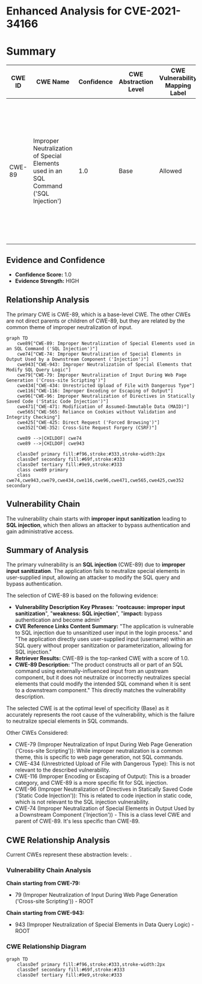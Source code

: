 # Enhanced Analysis for CVE-2021-34166

# Summary
| CWE ID | CWE Name | Confidence | CWE Abstraction Level | CWE Vulnerability Mapping Label | CWE-Vulnerability Mapping Notes |
|---|---|---|---|---|---|
| CWE-89 | Improper Neutralization of Special Elements used in an SQL Command ('SQL Injection') | 1.0 | Base | Allowed | Primary CWE. The application constructs an SQL command using externally-influenced input without proper neutralization of special elements, allowing modification of the intended SQL command. |

## Evidence and Confidence

*   **Confidence Score:** 1.0
*   **Evidence Strength:** HIGH

## Relationship Analysis
The primary CWE is CWE-89, which is a base-level CWE. The other CWEs are not direct parents or children of CWE-89, but they are related by the common theme of improper neutralization of input.

```mermaid
graph TD
    cwe89["CWE-89: Improper Neutralization of Special Elements used in an SQL Command ('SQL Injection')"]
    cwe74["CWE-74: Improper Neutralization of Special Elements in Output Used by a Downstream Component ('Injection')"]
    cwe943["CWE-943: Improper Neutralization of Special Elements that Modify SQL Query Logic"]
    cwe79["CWE-79: Improper Neutralization of Input During Web Page Generation ('Cross-site Scripting')"]
    cwe434["CWE-434: Unrestricted Upload of File with Dangerous Type"]
    cwe116["CWE-116: Improper Encoding or Escaping of Output"]
    cwe96["CWE-96: Improper Neutralization of Directives in Statically Saved Code ('Static Code Injection')"]
    cwe471["CWE-471: Modification of Assumed-Immutable Data (MAID)"]
    cwe565["CWE-565: Reliance on Cookies without Validation and Integrity Checking"]
    cwe425["CWE-425: Direct Request ('Forced Browsing')"]
    cwe352["CWE-352: Cross-Site Request Forgery (CSRF)"]

    cwe89 -->|CHILDOF| cwe74
    cwe89 -->|CHILDOF| cwe943

    classDef primary fill:#f96,stroke:#333,stroke-width:2px
    classDef secondary fill:#69f,stroke:#333
    classDef tertiary fill:#9e9,stroke:#333
    class cwe89 primary
    class cwe74,cwe943,cwe79,cwe434,cwe116,cwe96,cwe471,cwe565,cwe425,cwe352 secondary
```

## Vulnerability Chain
The vulnerability chain starts with **improper input sanitization** leading to **SQL injection**, which then allows an attacker to bypass authentication and gain administrative access.

## Summary of Analysis
The primary vulnerability is an **SQL injection** (CWE-89) due to **improper input sanitization**. The application fails to neutralize special elements in user-supplied input, allowing an attacker to modify the SQL query and bypass authentication.

The selection of CWE-89 is based on the following evidence:

-   **Vulnerability Description Key Phrases:** "**rootcause:** **improper input sanitization**", "**weakness:** **SQL injection**", "**impact:** bypass authentication and become admin"
-   **CVE Reference Links Content Summary:** "The application is vulnerable to SQL injection due to unsanitized user input in the login process." and "The application directly uses user-supplied input (username) within an SQL query without proper sanitization or parameterization, allowing for SQL injection."
-   **Retriever Results:** CWE-89 is the top-ranked CWE with a score of 1.0.
-   **CWE-89 Description:** "The product constructs all or part of an SQL command using externally-influenced input from an upstream component, but it does not neutralize or incorrectly neutralizes special elements that could modify the intended SQL command when it is sent to a downstream component." This directly matches the vulnerability description.

The selected CWE is at the optimal level of specificity (Base) as it accurately represents the root cause of the vulnerability, which is the failure to neutralize special elements in SQL commands.

Other CWEs Considered:

*   CWE-79 (Improper Neutralization of Input During Web Page Generation ('Cross-site Scripting')): While improper neutralization is a common theme, this is specific to web page generation, not SQL commands.
*   CWE-434 (Unrestricted Upload of File with Dangerous Type): This is not relevant to the described vulnerability.
*   CWE-116 (Improper Encoding or Escaping of Output): This is a broader category, and CWE-89 is a more specific fit for SQL injection.
*   CWE-96 (Improper Neutralization of Directives in Statically Saved Code ('Static Code Injection')): This is related to code injection in static code, which is not relevant to the SQL injection vulnerability.
* CWE-74 (Improper Neutralization of Special Elements in Output Used by a Downstream Component ('Injection')) - This is a class level CWE and parent of CWE-89. It's less specific than CWE-89.


## CWE Relationship Analysis

Current CWEs represent these abstraction levels: .


### Vulnerability Chain Analysis

**Chain starting from CWE-79:**
- 79 (Improper Neutralization of Input During Web Page Generation ('Cross-site Scripting')) - ROOT


**Chain starting from CWE-943:**
- 943 (Improper Neutralization of Special Elements in Data Query Logic) - ROOT



### CWE Relationship Diagram

```mermaid
graph TD
    classDef primary fill:#f96,stroke:#333,stroke-width:2px
    classDef secondary fill:#69f,stroke:#333
    classDef tertiary fill:#9e9,stroke:#333
```